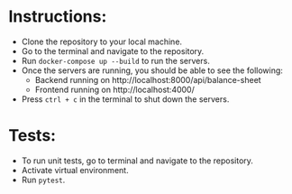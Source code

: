 # Instructions:

- Clone the repository to your local machine.
- Go to the terminal and navigate to the repository.
- Run `docker-compose up --build` to run the servers.
- Once the servers are running, you should be able to see the following:
    - Backend running on http://localhost:8000/api/balance-sheet
    - Frontend running on http://localhost:4000/
- Press `ctrl + c` in the terminal to shut down the servers.

# Tests:
- To run unit tests, go to terminal and navigate to the repository.
- Activate virtual environment.
- Run `pytest`.
